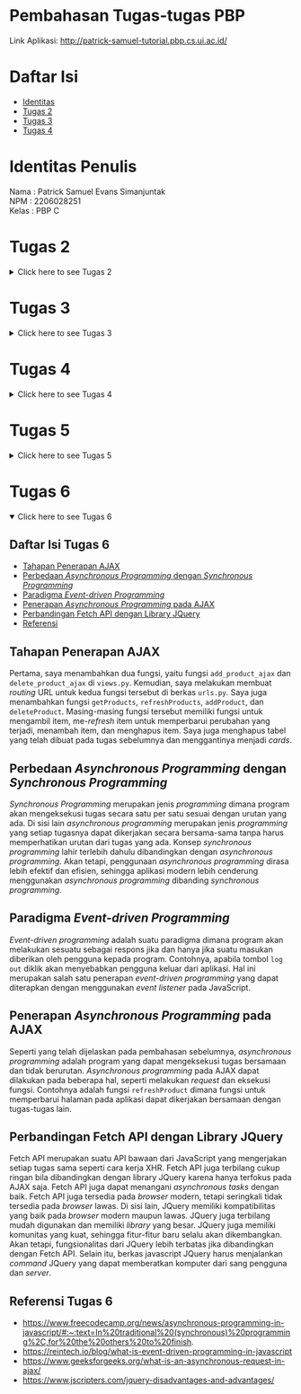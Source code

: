# Pembahasan Tugas-tugas PBP
Link Aplikasi: http://patrick-samuel-tutorial.pbp.cs.ui.ac.id/
# Daftar Isi
* [Identitas](#identitas-penulis)
* [Tugas 2](#tugas-2)
* [Tugas 3](#tugas-3)
* [Tugas 4](#tugas-4)
# Identitas Penulis
Nama    : Patrick Samuel Evans Simanjuntak<br>
NPM     : 2206028251<br>
Kelas   : PBP C<br>

# Tugas 2
<details close>
<summary>Click here to see Tugas 2</summary>

## Daftar Isi Tugas 2
* [Langkah-langkah Pembuatan Aplikasi Django Baru](#langkah-langkah-pembuatan-aplikasi-baru)
* [Bagan Request Client dan Penjelasan](#bagan-request-client)
* [Alasan Penggunaan Python *Virtual Environment*](#alasan-penggunaan-python-virtual-environment)
* [*MVC*, *MVT*, dan *MVVM*](#mvc-mvt-dan-mvvm)

## Langkah-langkah Pembuatan Aplikasi Baru
Berikut adalah bagaimana saya mengimplementasikan aplikasi Pokemon Bo.
### Membuat sebuah proyek Django baru.
Pertama, saya membuat direktori lokal bernama **pokemon_bo** dan direktori git bernama **pokemon_bo**. Setelah itu, saya menghubungkan kedua direktori tersebut. Untuk persiapan pembuatan proyek Django, saya melakukan instalasi beberapa *dependencies*. Saya juga menggunakan Python *virtual environment* untuk membantu mengisolasi *dependencies* satu proyek dengan yang lainnya. Untuk membuat proyek Django-nya sendiri, saya menggunakan *syntax*:
```
django-admin startproject pokemon_bo .
```

### Membuat aplikasi dengan nama **main** pada proyek pokemon_bo
Kedua, saya membuat aplikasi **main** pada proyek pokemon bo dengan menggunakan *syntax*:
```
python manage.py startapp main
```
Syntax tersebut berfungsi untuk membuat suatu aplikasi "kosong" dan masih bersifat kerangka. Aplikasi yang dihasilkan berupa folder bernama **main** yang berisi beberapa file dengan format Python yang dibutuhkan untuk membuat suatu aplikasi. Setelah selesai membuat aplikasi **main**, saya menambahkan aplikasi tersebut ke dalam variabel **INSTALLED_APPS** untuk mendaftarkan aplikasi tersebut pada proyek **pokemon bo**.

### Melakukan routing pada proyek agar dapat menjalankan aplikasi main
Ketiga, saya membuka **urls.py** yang terdapat pada direktori proyek. Setelah itu, saya menambahkan kode berikut:
```
from django.contrib import admin
from django.urls import path, include

urlpatterns = [
    path('main/', include('main.urls')),
    path('admin/', admin.site.urls),
]
```
Berkas tersebut berfungsi untuk mengatur rute URL pada tingkatan proyek. Oleh karena itu, saya menambahkan "path('main/', include('main.urls'))" untuk mengarahkan *request* ke rute yang telah diatur pada berkas **urls.py** aplikasi **main**. Fungsi include sendiri berfungsi untuk mengimpor rute URL dari aplikasi menuju ke **urls.py** proyek.

### Membuat model pada aplikasi main dengan nama Item
Keempat, saya membuat suatu model pada aplikasi main, tepatnya pada **models.py**. Pembuatan model dilakukan untuk menentukan kerangka dari database yang berisi data-data yang akan dimuat oleh aplikasi nantinya. Pembuatan model dilakukan dengan membuat kelas Item yang merupakan turunan dari kelas **models.Model**. Di dalam kelas tersebut, saya menambahkan atribut seperti name, date_added, price, amount, description.

### Membuat sebuah fungsi pada views.py untuk dikembalikan ke dalam sebuah template HTML yang menampilkan nama aplikasi serta nama dan kelas saya
Kelima, saya membuka berkas views.py lalu melakukan import render yang berasal dari django.shortcuts. Setelah itu, saya membuat suatu fungsi bernama show_main dengan parameter **request**. Fungsi ini berguna untuk mengatur permintaan HTTP dan mengembalikan tampilan yang diinginkan HTTP. Di dalam kelas tersebut, saya menambahkan variabel **context** yang merupakan sebuah dictionary yang berisi dua key, yaitu name dan class. Key name memiliki value berupa nama saya dan key class memiliki value berupa kelas PBP saya. Terakhir, fungsi show_main ini akan melakukan return dengan memanggil fungsi render dengan *syntax*:
```
return render(request, "main.html", context)
```
Kode tersebut berguna untuk melakukan render tampilan dari main.html melalui pemanggilan fungsi render. Fungsi render sendiri memiliki tiga parameter. Parameter request merupakan objek dari pengguna yang berupa permintaan HTTP. Parameter main.html merupakan berkas yang berfungsi untuk melakukan render tampilan. Parameter context merupakan dictionary yang berguna untuk meneruskan data-data yang dimuat didalamnya untuk digunakan pada tampilan secara dinamis.

###  Membuat sebuah routing pada urls.py aplikasi main untuk memetakan fungsi yang telah dibuat pada views.py
Pertama, saya membuka berkas urls.py di dalam direktori main. Lalu, saya melakukan import beberapa library yang dibutuhkan, seperti path dan show_main.
```
from django.urls import path
from main.views import show_main
```
Setelah itu, saya menginstansiasi variabel app_name dengan value 'main'. 
```
app_name = 'main'
```
Hal ini dilakukan untuk membantu Django membuat penamaan URL masing-masing aplikasi secara unik untuk mencegah konflik pada URL antar aplikasi. Setelah itu, saya membuat variabel baru bernama urlpatterns yang berisi pola URL pada masing-masing aplikasi. Fungsi path di dalam 'urlpatterns' berfungsi untuk menentukan pola URL pada masing-masing fungsi yang bertugas mengelola tampilan. Dalam kode ini, fungsi yang dikelola adalah fungsi 'show_main'.
Berikut adalah keseluruhan kode dari urls.py saya:
```
from django.urls import path
from main.views import show_main

app_name = 'main'

urlpatterns = [
    path('', show_main, name='show_main'),
]
```

### Melakukan deployment ke Adaptable terhadap aplikasi yang sudah dibuat
Pertama, saya masuk ke laman adaptable.io dengan menggunakan akun github. Selanjutnya, saya memilih untuk melakukan deploy dari *repository* github saya. Lalu, saya memilih *repository* pokemon-bo dan branch main. Saya pun memilih Python App Template sebagai template deployment dan PostgreSQL sebagai tipe dari basis data yang akan digunakan. Selanjutnya, saya memiliih versi Python sesuai dengan versi Python yang saya gunakan dalam projek ini, yaitu versi 3.11. Selanjutnya saya menambahkan kode berikut pada kolom Start Command:
```
python manage.py migrate && gunicorn pokemon_bo.wsgi
```

## Bagan *Request Client*
Berikut adalah bagan yang berisi *request client* ke *web* aplikasi berbasis Django beserta responnya:
![image](./bagan.png)
Bagan diatas menunjukkan bagaimana *client* melakukan *request* dan mendapatkan umpan balik dari *web*. **urls.py** merupakan berkas yang berfungsi untuk menentukan pola URL yang akan digunakan pada aplikasi. Dapat dilihat pada bagan, **urls.py** menerima HTTP *request* dan menangani *request* tersebut dengan meneruskan *request* tersebut ke **view.py**. Model (**models.py**) adalah berkas yang berisi definisi dari model yang terdiri dari berbagai jenis data. **models.py** dapat membaca maupun menulis data pada **views.py**. Berkas HTML (**main.html**) berfungsi untuk menyusun dan membuat desain tampilan pada *web*. Nantinya, data-data dari **main.html** akan dirender oleh **views.py**. Setelah **views.py** memproses data-data yang diterima dari **urls.py**, **model.py**, dan **main.html**. **views.py** akan memproses dan mengatur bagaimana data-data tersebut akan ditampilkan. Lalu setelah selesai, **views.py** akan mengeluarkan *output* berupa HTTP *response* (HTML).

## Alasan Penggunaan Python *Virtual Environment*
Python *virtual environment* adalah sebuah aplikasi yang berguna untuk mengisolasi suatu proyek Python dari sistem Python yang telah terinstalasi pada sistem. Alasan saya menggunakan *virtual environment* adalah adanya isolasi lingkungan dimana setiap proyek dapat berjalan sendiri-sendiri dengan versi *library*-nya masing-masing. Contohnya, saya memiliki proyek A dan B. Saya menggunakan Django 1.0 pada proyek A dan Django 1.2 pada proyek B. Selain itu, *virtual environment* juga dapat membantu saya dalam mengelola dependensi dimana terdapat **requirements.txt** yang dapat kita instal dan perbarui dengan mudah. Pembuatan proyek dan aplikasi Django tanpa *virtual environment* masih dimungkinkan. Akan tetapi, hal tersebut memiliki risiko tinggi karena memungkinkan terjadinya ketidakcocokan *library* satu dengan yang lain, sehingga dapat menyebabkan eror.

## MVC, MVT, dan MVVM
Berikut adalah penjelasan mengenai MVC, MVT, dan MVVM. Ketiga pola tersebut merupakan pola-pola arsitektur yang biasa digunakan pada *framework-framework* perangkat lunak.
### MVC (Model-View-Controller)
MVC adalah suatu pola perangkat lunak yang membagi kode menjadi tiga bagian.
Pada MVC, model berfungsi untuk menyimpan data-data dari aplikasi tanpa mengetahui apa yang terjadi pada *interface*. View berguna sebagai pengendali dari *interface* yang mengatur semua hal yang berkaitan dengan tampilan serta interaksi dengan pengguna. Controller berfungsi untuk menjembatani View dan Model. Controller mengandung logika dari aplikasi. Controller juga mendapatkan *update* dari respon pengguna dan memperbarui Model bila dibutuhkan. *Framework* yang menggunakan MVC adalah Ruby, Spring, dan Express.js.

### MVT (Model-View-Template)
MVT adalah pola perangkat lunak yang membagi kode menjadi tiga, yaitu Model, View, dan Template. Model berfungsi untuk mengurus *database* dari aplikasi. View berfungsi untuk memproses logika dan berinteraksi dengan model untuk membawa data dan me-*render* suatu *template*. Template sendiri merupakan suatu bagian yang mengurus interaksi dengan pengguna. Contoh *framework* yang menggunakan MVT adalah Django.

### MVVM (Model-View-ViewModel)
Pola arsitektur ini terbagi menjadi tiga, yaitu Model, View, dan ViewModel. Model berfungsi untuk melakukan abstraksi pada sumber data dan merupakan pusat logika dari program. View merupakan bagian yang berguna untuk mengontrol elemen-elemen visual dan elemen-elemen yang berhubungan dengan interaksi pengguna. ViewModel merupakan bagian yang berfungsi untuk menghubungkan View dan Model. *Framework* yang menggunakan MVVM adalah Angular, Vue.js, dan Knockout.js.

### Perbedaan Ketiga Pola Arsitektur
MVC membagi pengelolaan aplikasi menjadi tiga bagian, yaitu Model, View, dan Controller dimana View mengurus tampilan dan Controller mengurus alur kontrol aplikasi. Pada MVT, View menjadi bagian yang mengontrol logika dari aplikasi dan Template bertugas untuk mengelola visual aplikasi. Pada MVVM, view berfungsi sebagai pengatur elemen visual, tetapi MVVM memiliki satu bagian lain, yaitu ViewModel. ViewModel berfungsi sebagai penghubung antara View dan Model. Jadi, setiap pola arsitektur memiliki bagian-bagian yang memiliki fungsi yang berbeda-beda. Walaupun terdapat bagian dengan nama yang sama, bagian tersebut memiliki fungsi yang berbeda-beda.

Sekian pembahasan dari saya. Mohon maaf bila ada kesalahan. Have a good day! :grinning::smile:
</details>

# Tugas 3
<details close>
<summary>Click here to see Tugas 3</summary>

## Daftar Isi Tugas 3

* [Penerapan *form* pada aplikasi Pokemon Bo](#langkah-langkah-pembuatan-form-penambahan-fungsi-views-dan-pembuatan-routing)
* [Perbedaan `POST` dan `GET` pada Django](#perbedaan-post-dan-get-pada-django)
* [Perbedaan utama antara XML, JSON, dan HTML](#bagan-request-client)
* [Alasan mengapa JSON sering digunakan](#alasan-json-sering-digunakan-dalam-pertukaran-data-antara-aplikasi-web-modern)
* [Referensi](#referensi-tugas-3)

## Langkah-langkah pembuatan *form*, penambahan fungsi *views*, dan Pembuatan Routing
### Pembuatan *Form*
Pertama, saya menyalakan *virtual environment* dengan *syntax* `env\Scripts\activate.bat`. Kemudian, saya mengubah potongan kode `path('main/', include('main.urls'))` pada variabel `urlpatterns` di *file* `urls.py` menjadi path`('', include('main.urls'))`. Selanjutnya, saya membuat folder `templates` dan membuat *file* `base.html` di dalamnya sebagai kerangka pembuatan proyek. Berikut adalah isi dari *file* tersebut:
```
{% load static %}
<!DOCTYPE html>
<html lang="en">
    <head>
        <meta charset="UTF-8" />
        <meta
            name="viewport"
            content="width=device-width, initial-scale=1.0"
        />
        {% block meta %}
        {% endblock meta %}
    </head>

    <body>
        {% block content %}
        {% endblock content %}
    </body>
</html>
```
Selanjutnya saya membuka `settings.py` pada subdirektori `shopping_list` dan menambahkan kode `'DIRS': [BASE_DIR / 'templates'],` pada variabel `TEMPLATES`. Setelah itu, saya membuka direktori `main` dan subdirektori `templates`, lalu mengubah kodenya menjadi sebagai berikut:
```
{% extends 'base.html' %}

{% block content %}
    <h1>Shopping List Page</h1>

    <h5>Name:</h5>
    <p>{{name}}</p>

    <h5>Class:</h5>
    <p>{{class}}</p>
{% endblock content %}
```
Berikutnya, saya membuat file `forms.py` pada `main` untuk membuat struktur pada *form* dan menambahkan kode berikut pada *file* tersebut:
```
from django.forms import ModelForm
from main.models import Item

class ItemForm(ModelForm):
    class Meta:
        model = Item
        fields = ["name", "price", "amount", "description"]
```
Setelah itu, saya pun menambahkan beberapa baris kode pada `views.py` yang berfungsi untuk menambahkan data produk setelah data selesai diisi. Berikut adalah potongan kodenya:
```
from django.http import HttpResponseRedirect
from main.forms import ItemForm
from django.urls import reverse

def create_product(request):
    form = ItemForm(request.POST or None)

    if form.is_valid() and request.method == "POST":
        form.save()
        return HttpResponseRedirect(reverse('main:show_main'))

    context = {'form': form}
    return render(request, "create_product.html", context)
```
Selanjutnya, saya menambahkan kode `products = Product.objects.all()` pada fungsi `show_main` di `views.py` untuk mengambil seluruh objek Item yang ada di *database*. Setelah itu, saya juga membuat *file* baru, yaitu `create_product.html` untuk menampilkan *form* dan membuat tombol *submit* dengan kode sebagai berikut:
```
{% extends 'base.html' %} 

{% block content %}
<h1>Add New Pokémon</h1>

<form method="POST">
    {% csrf_token %}
    <table>
        {{ form.as_table }}
        <tr>
            <td></td>
            <td>
                <input type="submit" value="Add Pokémon"/>
            </td>
        </tr>
    </table>
</form>

{% endblock %}
```
Saya juga mengubah *file* `main.html` agar dapat menampilkan tabel yang berisi data yang telah di-*input*. Berikut adalah kodenya:
```
{% extends 'base.html' %}

{% block content %}
    <h1>Welcome to Pokémon Bo!</h1>

    <h5>Name:</h5>
    <p>{{name}}</p>

    <h5>Class:</h5>
    <p>{{class}}</p>

    <h4>Kamu memiliki {{items.count}} pokémon</h4>
    <table>
        <tr>
            <th>Name</th>
            <th>Price</th>
            <th>Amount</th>
            <th>Description</th>
            <th>Date Added</th>
        </tr>
    
        {% comment %} Berikut cara memperlihatkan data produk di bawah baris ini {% endcomment %}
    
        {% for item in items %}
            <tr>
                <td>{{item.name}}</td>
                <td>{{item.price}}</td>
                <td>{{item.amount}}</td>
                <td>{{item.description}}</td>
                <td>{{item.date_added}}</td>
            </tr>
        {% endfor %}
    </table>
    
    <br />
    
    <a href="{% url 'main:create_product' %}">
        <button>
            Add New Pokémon
        </button>
    </a>
{% endblock content %}
```
Setelah itu saya pun melakukan *migration* agar perubahan pada kode dapat diimplementasikan pada aplikasi.
### Menambahkan Fungsi Views
Saya pun menambahkan beberapa fungsi pada `views.py` agar *website* dapat diakses melalui XML, JSON, XML by ID, JSON by ID, serta HTML. Berikut adalah fungsi-fungsinya:
```
def show_main(request):
    items = Item.objects.all()

    context = {
        'name': 'Patrick Samuel Evans Simanjuntak', # Nama kamu
        'class': 'PBP C', # Kelas PBP kamu
        'items': items
    }

    return render(request, "main.html", context)

def show_xml(request):
    data = Item.objects.all()
    return HttpResponse(serializers.serialize("xml", data), content_type="application/xml")

def show_json(request):
    data = Item.objects.all()
    return HttpResponse(serializers.serialize("json", data), content_type="application/json")

def show_xml_by_id(request, id):
    data = Item.objects.filter(pk=id)
    return HttpResponse(serializers.serialize("xml", data), content_type="application/xml")

def show_json_by_id(request, id):
    data = Item.objects.filter(pk=id)
    return HttpResponse(serializers.serialize("json", data), content_type="application/json")
```
### Menambahkan *Routing* URL
Untuk melakukan *routing*, saya meng-*import* fungsi-fungsi yang telah dibuat pada `views.py` dengan *syntax* `from main.views import show_main, create_product, show_xml, show_json, show_xml_by_id, show_json_by_id `. Setelah itu, saya pun menambahkan beberapa *path* URL pada `urlpatterns` untuk mengakses fungsi-fungsi tersebut. Hasil akhir `urlpatterns` menjadi seperti berikut:
```
urlpatterns = [
    path('xml/<int:id>/', show_xml_by_id, name='show_xml_by_id'),
    path('json/<int:id>/', show_json_by_id, name='show_json_by_id'), 
    path('json/', show_json, name='show_json'), 
    path('xml/', show_xml, name='show_xml'),
    path('create-product', create_product, name='create_product'),
    path('', show_main, name='show_main'),
]
```

### Mengakses URL dalam format HTML, XML, JSON, XML by ID, dan JSON by ID.
Mengakses URL dalam format HTML:
![image](postman_html.png)
Mengakses URL dalam format XML:
![image](postman_xml.png)
Mengakses URL dalam format JSON:
![image](postman_json.png)
Mengakses URL dalam format XML by ID:
![image](postman_xml_by_id.png)
Mengakses URL dalam format JSON by ID:
![image](postman_json_by_id.png)
## Perbedaan POST dan GET pada Django
Method `POST` digunakan pada Django untuk mengirimkan data baik berupa *file*, data *form*, dan lain-lain ke server. `POST` digunakan untuk setiap *request* yang mengubah keadaan sistem. Contohnya adalah *request* yang mengubah *database* harus menggunakan `POST`. Di sisi lain, method `GET` digunakan untuk membaca maupun mendapatkan data dari *web server*. `GET` digunakan pada *request* yang tidak mengubah keadaan sistem. Contohnya adalah *web search form* yang hanya mengambil data tanpa mengubah keadaan sistem.

Selain itu, method `GET` akan membentuk suatu string yang akan ditambahkan pada URL. Method `POST` sendiri tidak menampilkan data pada URL dan datanya telah diproteksi. Oleh karena itu, *form* yang berisi privasi seperti *form* sandi lebih baik menggunakan `POST` dibanding `GET`.

## Perbedaan Utama antara XML, JSON, dan HTML dalam Konteks Pengiriman Data
XML, JSON, dan HTML merupakan tiga *markup language* yang sering digunakan XML dan JSON merupakan format serialisasi data yang berfungsi untuk menyimpan data dan mengirimkannya pada aplikasi yang membutuhkan data tersebut. XML sendiri menggunakan *tag structure* yang lebih rumit dibandingkan dengan JSON.<br>
Berikut adalah contoh potongan kode XML:
```
<employees>
  <employee>
    <firstName>John</firstName> <lastName>Doe</lastName>
  </employee>
  <employee>
    <firstName>Anna</firstName> <lastName>Smith</lastName>
  </employee>
  <employee>
    <firstName>Peter</firstName> <lastName>Jones</lastName>
  </employee>
</employees>
```
JSON merupakan format data yang merupakan turunan dari JavaScript dan tidak menggunakan *tag*, sehingga lebih mudah dibaca oleh manusia. <br>
Berikut adalah potongan kode JSON:
```
{
"employees":[
    {"firstName":"John", "lastName":"Doe"},
    {"firstName":"Anna", "lastName":"Smith"},
    {"firstName":"Peter", "lastName":"Jones"}
]
}
```
JSON memiliki beberapa keunggulan dibandingkan dengan XML, antara lain:
- Kemudahan proses *parsing*, dapat di-*parse* dengan fungsi pada JavaScript.
- Kemudahan penggunaan, *file* JSON cenderung memiliki ukuran yang lebih kecil dan transfer data dapat dilakukan dengan lebih cepat.
- Keamanan, JSON lebih aman dibandingkan dengan XML.<br>

XML juga memiliki suatu keunggulan dibandingkan dengan JSON, yaitu:
- Tipe data yang lebih luas, XML mendukung beberapa tipe data yang tidak didukung pada JSON, seperti *boolean*, tanggal, gambar, dan *namespace*.

*Markup language* yagng terakhir adalah HTML. HTML merupakan suatu *markup language* yang digunakan sebagai sarana untuk mengolah tampilan visual pada web. HTML memiliki *syntax* yang umumnya tiap baris diawali dengan *start tag* dan *end tag*. HTML sendiri bukan merupakan *markup language* yang dibuat secara khusus untuk melakukan untuk mentransfer data. 

## Alasan JSON Sering Digunakan dalam Pertukaran Data antara Aplikasi Web Modern
Seperti yang telah dibahas pada poin sebelumnya, JSON memiliki beberapa keunggulan yang membuatnya menjadi sering digunakan dalam pertukaran data antar aplikasi web modern. Pertama, format *syntax* JSON yang berupa pasangan *key*-*value* jauh lebih mudah dibaca dibandingkan dengan format *tag* pada XML. Kedua, JSON juga memiliki ukuran *file* yang lebih kecil dibandingkan dengan XML. Ketiga, transfer data pada JSON dapat dilakukan dengan lebih cepat. Terakhir, JSON juga lebih aman dibandingkan dengan XML.


## Referensi Tugas 3
- https://docs.djangoproject.com/en/4.2/topics/forms/#get-and-post
- https://www.w3schools.com/whatis/whatis_json.asp
- https://aws.amazon.com/compare/the-difference-between-json-xml
- Slide Week 4
</details>

# Tugas 4
<details close>
<summary>Click here to see Tugas 4</summary>

## Daftar Isi Tugas 4

* [Tahapan Penerapan Tugas 4](#langkah-langkah-penerapan-cookie--session-login-logout-serta-registrasi)
* [Penjelasan `UserCreationForm`, Kelebihan, serta Kekurangan](#apa-itu-usercreationform-kekurangan-serta-kelebihannya)
* [Perbedaan Autentikasi dan Otorisasi pada Django](#perbedaan-autentikasi-dan-otorisasi-pada-django)
* [*Cookies* dan Penggunaan *Cookies* pada Django](#cookies-dan-penggunaan-cookies-pada-django)
* [Penggunaan *Cookies* dalam Aspek Keamanan Siber](#penggunaan-cookies-dalam-aspek-keamanan-siber)
* [Referensi](#referensi-tugas-4)

## Langkah-langkah Penerapan *Cookie* & *Session*, *Login*, *Logout*, serta *Registrasi*
### Pembuatan fungsi *register*, *login*, dan *logout*
Pertama, saya menyalakan *virtual environment* terlebih dahulu dengan *syntax* `env\Scripts\activate`. Selanjutnya, saya menambahkan kode berikut pada fungsi `register` pada `views.py`.
```
def register(request):
    form = UserCreationForm()

    if request.method == "POST":
        form = UserCreationForm(request.POST)
        if form.is_valid():
            form.save()
            messages.success(request, 'Your account has been successfully created!')
            return redirect('main:login')
    context = {'form':form}
    return render(request, 'register.html', context)
```
Saya juga membuat fungsi *login*, *logout*, dan *create_product* dengan kode sebagai berikut:
```
def login_user(request):
    if request.method == 'POST':
        username = request.POST.get('username')
        password = request.POST.get('password')
        user = authenticate(request, username=username, password=password)
        if user is not None:
            login(request, user)
            response = HttpResponseRedirect(reverse("main:show_main")) 
            response.set_cookie('last_login', str(datetime.datetime.now()))
            return response
        else:
            messages.info(request, 'Sorry, incorrect username or password. Please try again.')
    context = {}
    return render(request, 'login.html', context)

def logout_user(request):
    logout(request)
    response = HttpResponseRedirect(reverse('main:login'))
    response.delete_cookie('last_login')
    return response

def create_product(request):
    form = ItemForm(request.POST or None)

    if form.is_valid() and request.method == "POST":
        item = form.save(commit=False)
        item.user = request.user
        item.save()
        return HttpResponseRedirect(reverse('main:show_main'))

    context = {'form': form}
    return render(request, "create_product.html", context)
```
### Membuat berkas HTML untuk menampilkan halaman *login*, daftar barang, dan *register*
Saya pun membuat `register.html` yang mengatur tampilan visual untuk proses registrasi pengguna dengan kode berikut
```
{% extends 'base.html' %}

{% block meta %}
    <title>Register</title>
{% endblock meta %}

{% block content %}  

<div class = "login">
    
    <h1>Register</h1>  

        <form method="POST" >  
            {% csrf_token %}  
            <table>  
                {{ form.as_table }}  
                <tr>  
                    <td></td>
                    <td><input type="submit" name="submit" value="Daftar"/></td>  
                </tr>  
            </table>  
        </form>

    {% if messages %}  
        <ul>   
            {% for message in messages %}  
                <li>{{ message }}</li>  
                {% endfor %}  
        </ul>   
    {% endif %}

</div>  

{% endblock content %}
```
Saya juga membuat `login.html` untuk membuat sebuah laman untuk proses *login* dengan kode sebagai berikut:
```
{% extends 'base.html' %}

{% block meta %}
    <title>Login</title>
{% endblock meta %}

{% block content %}

<div class = "login">

    <h1>Login</h1>

    <form method="POST" action="">
        {% csrf_token %}
        <table>
            <tr>
                <td>Username: </td>
                <td><input type="text" name="username" placeholder="Username" class="form-control"></td>
            </tr>
                    
            <tr>
                <td>Password: </td>
                <td><input type="password" name="password" placeholder="Password" class="form-control"></td>
            </tr>

            <tr>
                <td></td>
                <td><input class="btn login_btn" type="submit" value="Login"></td>
            </tr>
        </table>
    </form>

    {% if messages %}
        <ul>
            {% for message in messages %}
                <li>{{ message }}</li>
            {% endfor %}
        </ul>
    {% endif %}     
        
    Don't have an account yet? <a href="{% url 'main:register' %}">Register Now</a>

</div>

{% endblock content %}
```
### Merestriksi Akses Halaman Main
Untuk merestriksi akses halaman main agar setiap pengguna hanya dapat mengakses barangnya masing-masing. Saya menambahkan kode berikut pada `views.py`:
```
from django.contrib.auth.decorators import login_required
@login_required(login_url='/login')
def show_main(request):
```
### Melakukan *routing* URL pada masing-masing fungsi
Untuk melakukan *routing* URL, saya menambahkan kode berikut pada `urlpatterns` pada berkas `urls.py` di dalam *folder* main:
```
path('logout/', logout_user, name='logout'),
path('login/', login_user, name='login'),
path('register/', register, name='register'),
```
### Menghubungkan Model `Item` dengan `User`
Saya menghubungkan model `Item` dengan `User` dengan menambahkan kode sebagai berikut pada `models.py`:
```
from django.contrib.auth.models import User
class Product(models.Model):
    user = models.ForeignKey(User, on_delete=models.CASCADE)
```
### Mengubah Fungsi `show_main` pada `views.py`
Saya mengubah fungsi `show_main` untuk menampilkan nama masing-masing pengguna dan menambahkan informasi *cookie last _login* pada halaman web. Berikut adalah hasil akhir dari fungsi `show_main`:
```
def show_main(request):
    items = Item.objects.filter(user=request.user)

    context = {
        'name': request.user.username,
        'class': 'PBP C', # Kelas PBP kamu
        'items': items,
        'last_login': request.COOKIES['last_login']
    }

    return render(request, "main.html", context)
```
### Mencoba Membuat `User` dan Menambahkan Produk
Saya mencoba membuat suatu pengguna dan menambahkan produk untuk memastikan aplikasi dapat berjalan dengan baik.
## Apa Itu `UserCreationForm`, Kekurangan, serta Kelebihannya
`UserCreationForm` pada Django adalah suatu sistem autentikasi pengguna bawaan dari Django yang meng-*inherit* kelas `ModelForm`. `UserCreationForm` berfungsi untuk membantu pembuatan suatu formulir pembuatan *user* baru pada suatu aplikasi *web*, sehingga tidak perlu membuat kode pembuatan formulir dari awal lagi.

Kelebihan dari `UserCreationForm` adalah tersedianya kemudahan pembuatan formulir tanpa harus membuat kode dari awal. Formulir tersebut juga telah disertai dengan proses autentikasi yang ada. Selain itu, `UserCreationForm` juga telah dilengkapi dengan enkripsi sandi dengan menggunakan algoritma PBKDF2 dengan *hash* SHA256.

Kekurangan dari `UserCreationForm` adalah *template* awalnya yang hanya mempunyai dua kolom, yaitu *username* dan *password*. Apabila kita ingin menambahkan kolom baru, kita harus menambahkannya secara manual. Penambahan kolom baru tersebut dianggap cukup rumit. `UserCreationForm` juga memiliki *design* yang sederhana dan kurang baik dalam segi estetika. Oleh karena itu, dibutuhkan penambahan kode `CSS` untuk menambah poin di sisi estetika. `UserCreationForm` juga hanya memiliki proses *login* yang sederhana dan apabila kita ingin menambahkan suatu alur logika pada *login*, kita harus menambahkan kodenya secara manual.

## Perbedaan Autentikasi dan Otorisasi pada Django
Autentikasi merupakan proses verifikasi untuk memastikan apakah orang yang mencoba login adalah benar-benar *user* yang ingin login atau bukan. Di sisi lain, *authorization* merupakan proses bagi program untuk menentukan apa saja yang dapat dilakukan oleh pengguna yang sedang *login*. Kedua hal tersebut merupakan dua hal esensial dimana autentikasi menentukan apakah seseorang merupakan pengguna atau bukan dan otorisasi menentukan hal-hal yang dapat diakses pengguna dan hal-hal yang tidak dapat diakses.

## *Cookies* dan Penggunaan *Cookies* pada Django
*Cookies* adalah berkas teks yang berisi data yang kecil, seperti *username* dan *password* yang digunakan untuk mengidentifikasi masing-masing pengguna. *Cookie* digunakan agar *server* dapat mengidentifikasi ID yang ada pada *cookie* pengguna, sehingga *server* dapat menentukan dan menampilkan informasi untuk masing-masing pengguna. *Cookies* biasanya digunakan untuk melakukan personalisasi rekomendasi pada masing-masing pengguna dengan cara melakukan *tracking* pada masing-masing pengguna. Selain itu, *cookie* juga digunakan untuk *user session* seperti menampilkan nama dari seorang *user*.

## Penggunaan *Cookies* dalam Aspek Keamanan Siber
Secara *default*, penggunaan *cookie* sebenarnya rawan terhadap serangan siber, apalagi jika *cookie* tidak dienkripsi. Serangan-serangan seperti Cross-Site Scripting (XSS) dan Cross-Site Request Forgery (CSRF) menjadi hal-hal yang harus diwaspadai untuk mencegah serangan siber. Oleh karena itu, ada beberapa hal yang dapat dilakukan untuk mencegah adanya serangan siber melalui *cookie*. Pertama, menggunakan protokol HTTPS yang terbukti lebih aman dibanding protokol HTTP. Hal ini disebabkan karena protokol HTTPS hanya akan mengirimkan data ke *server* dengan *request* yang terenkripsi. Selain itu, kita juga perlu mengenkripsi *cookie* untuk meningkatkan keamanan pada *cookie*. Kita juga dapat meenggunakan proteksi bawaan Django untuk memproteksi *cookie* dari serangan CSRF dengan menggunakan `{% csrf_token %}`.

## Referensi Tugas 4
- https://www.javatpoint.com/django-usercreationform
- https://www.smashingmagazine.com/2020/02/django-highlights-user-models-authentication/
- https://docs.djangoproject.com/en/4.2/topics/auth/#:~:text=The%20Django%20authentication%20system%20handles,to%20refer%20to%20both%20tasks.
</details>

# Tugas 5
<details close>
<summary>Click here to see Tugas 5</summary>

## Daftar Isi Tugas 5

* [Penerapan Kustomisasi Aplikasi Pokemon Bo dengan CSS](#penerapan-kustomisasi-aplikasi-pokemon-bo-dengan-css)
* [Manfaat Setiap *Element Selector* dan Penggunaannya](#manfaat-setiap-element-selector-dan-penggunaannya)
* [HTML5 Tag](#html5-tag)
* [Perbedaan *Margin* dan *Padding*](#perbedaan-margin-dan-padding)
* [Perbedaan *Framework* CSS Tailwind dan Bootstrap serta Penggunaannya](#perbedaan-framework-tailwind-dan-bootstrap)

## Penerapan Kustomisasi Aplikasi Pokemon Bo dengan CSS
Pertama saya menyalakan *virtual environment*. Kemudian, saya menambahkan Bootstrap CSS dan JS pada `base.html`. Setelah itu, saya menambahkan *navbar* dan menambahkan tombol log out serta tombol add pokemon pada *navbar*. Saya juga menambahkan tombol edit pokemon yang akan terhubung dengan `edit_product.html` dan fungsi `edit_product`. Selain itu, saya juga menambahkan tombol delete pokemon yang akan terhubung dengan `delete_product.html` dan fungsi `delete_product`. Saya juga mengubah warna teks dari Pokemon pada index terakhir dengan menggunakan *custom class* yang diimplementasikan pada for loop. Terakhir, saya melakukan kustomisasi dengan CSS untuk mengubah tampilan visual dari aplikasi.
## Manfaat Setiap *Element Selector* dan Penggunaannya
*Element selector* pada CSS berfungsi untuk memilih elemen HTML yang digunakan. Kemudian, kita dapat mengatur tampilan dari elemen yang kita pilih tersebut. *Element selector* akan mengatur seluruh elemen dengan tipe yang sama pada suatu berkas HTML. Contoh penerapannya adalah sebagai berikut:
Kode HTML:
```
<body>
  <div>
    
    <h1>Hello Guys</h1>
    <h1>What's Up?</h1>
    <h2>Welcome Back to My Github Page</h2>
  </div>
  ...
</body>
```
Kode CSS:
```
h1 {
  color: red;
  font-size:8px;
}

```
Potongan Kode CSS tersebut berfungsi untuk mengubah seluruh elemen h1, sehingga baris "Hello Guys" dan "What's Up?" akan memiliki warna merah dan ukuran huruf 8 pixel.

## HTML5 Tag
Berikut adalah beberapa HTML Tag yang cukup populer dan saya ketahui:

| HTML Tag    | Deskripsi                                   |
| ----------- | -----------                                 |
| `<a>`       | Menunjukkan *hyperlink*                     |
| `<b>`       | Menunjukkan teks dengan tebal               |
| `<title>`   | Menunjukkan judul dari dokumen              |
| `<table>`   | Menunjukkan tabel                           |
| `<tr>`      | Menunjukkan baris pada tabel                |
| `<th>`      | Menunjukkan judul pada tabel                |
| `<video>`   | Meng-*embed* video pada dokumen HTML        | 
| `<p>`       | Menunjukkan paragraf                        |
| `<time>`    | Menunjukkan waktu                           |
| `<form>`    | Menunjukkan form yang dapat diisi penggunaan|
| `<var>`     | Menunjukkan variabel                        |

## Perbedaan *Margin* dan *Padding*
Berikut adalah perbedaan antara *margin* dan *padding*:
| *Margin*                         | *Padding*                                   |
| -----------                    | -----------                               |
| *Whitespace* yang mengelilingi sebuah elemen    | Ruang kosong yang ada di sekitar elemen                 |   
| Dapat menggunakan *auto-setting* untuk mengatur *margin*    | Tidak dapat menggunakan *auto-setting* untuk mengatur *padding*                |
| Dapat memiliki nilai negatif    | Tidak dapat memiliki nilai negatif                |  
| Tidak dapat terdampak oleh *styling*   | Dapat terdampak oleh *styling*               |  
| Berfungsi untuk mengatur jarak elemen HTML dari luar   | Berfungsi untuk mengatur jarak elemen HTML dari dalam                |  
--------------------------------------------

## Perbedaan *Framework* Tailwind dan Bootstrap
| Tailwind    | Bootstrap                                   |
| ----------- | -----------                                 |
|  Tailwind membangun tampilan melalui gabungan kelas-kelas utilitas yang telah ditentukan sebelumnya     | Memiliki komponen dan *style* yang sudah ditentukan oleh *framework* dan dapat digunakan secara langsung   |
| Memiliki berkas yang sedikit lebih kecil       | Memiliki berkas yang sedikit lebih besar karena mengandung komponen dan *style* yang sudah ditentukan sebelumnya              |
| Memiliki kemampuan kustomisasi dan fleksibilitas yang tinggi   | Memiliki tampilan yang lebih konsisten          |
| Membutuhkan pembelajaran yang mendalam karena perlu memahami kelas-kelas utilitas yang ada   | Pembelajaran yang dibutuhkan tergolong cepat karena dapat menggunakan komponen yang telah ditentukan oleh *framework*         |
---------------------------------------------------------
Kita dapat menggunakan Tailwind jika memiliki proyek jangka panjang yang membutuhkan tingkat kustomisasi yang tinggi pada aplikasi kita. Sebaliknya, kita dapat menggunakan Bootstrap jika memiliki proyek yang mengutamakan kemudahan penggunaan dibanding dengan kemampuan kustomisasi.

</details>

# Tugas 6
<details open>
<summary>Click here to see Tugas 6</summary>

## Daftar Isi Tugas 6

* [Tahapan Penerapan AJAX](#tahapan-penerapan-ajax)
* [Perbedaan *Asynchronous Programming* dengan *Synchronous Programming*](#perbedaan-asynchronous-programming-dengan-synchronous-programming)
* [Paradigma *Event-driven Programming*](#paradigma-event-driven-programming)
* [Penerapan *Asynchronous Programming* pada AJAX](#penerapan-asynchronous-programming-pada-ajax)
* [Perbandingan Fetch API dengan Library JQuery](#perbandingan-fetch-api-dengan-library-JQuery)
* [Referensi](#referensi-tugas-6)

## Tahapan Penerapan AJAX
Pertama, saya menambahkan dua fungsi, yaitu fungsi `add_product_ajax` dan `delete_product_ajax` di `views.py`. Kemudian, saya melakukan membuat *routing* URL untuk kedua fungsi tersebut di berkas `urls.py`. Saya juga menambahkan fungsi `getProducts`, `refreshProducts`, `addProduct`, dan `deleteProduct`. Masing-masing fungsi tersebut memiliki fungsi untuk mengambil item, me-*refresh* item untuk memperbarui perubahan yang terjadi, menambah item, dan menghapus item. Saya juga menghapus tabel yang telah dibuat pada tugas sebelumnya dan menggantinya menjadi *cards*.

## Perbedaan *Asynchronous Programming* dengan *Synchronous Programming*
*Synchronous Programming* merupakan jenis *programming* dimana program akan mengeksekusi tugas secara satu per satu sesuai dengan urutan yang ada. Di sisi lain *asynchronous programming* merupakan jenis *programming* yang setiap tugasnya dapat dikerjakan secara bersama-sama tanpa harus memperhatikan urutan dari tugas yang ada. Konsep *synchronous programming* lahir terlebih dahulu dibandingkan dengan *asynchronous programming*. Akan tetapi, penggunaan *asynchronous programming* dirasa lebih efektif dan efisien, sehingga aplikasi modern lebih cenderung menggunakan *asynchronous programming* dibanding *synchronous programming*.

## Paradigma *Event-driven Programming*
*Event-driven programming* adalah suatu paradigma dimana program akan melakukan sesuatu sebagai respons jika dan hanya jika suatu masukan diberikan oleh pengguna kepada program. Contohnya, apabila tombol `log out` diklik akan menyebabkan pengguna keluar dari aplikasi. Hal ini merupakan salah satu penerapan *event-driven programming* yang dapat diterapkan dengan menggunakan *event listener* pada JavaScript.

## Penerapan *Asynchronous Programming* pada AJAX
Seperti yang telah dijelaskan pada pembahasan sebelumnya, *asynchronous programming* adalah program yang dapat mengeksekusi tugas bersamaan dan tidak berurutan. *Asynchronous programming* pada AJAX dapat dilakukan pada beberapa hal, seperti melakukan *request* dan eksekusi fungsi. Contohnya adalah fungsi `refreshProduct` dimana fungsi untuk memperbarui halaman pada aplikasi dapat dikerjakan bersamaan dengan tugas-tugas lain.

## Perbandingan Fetch API dengan Library JQuery
Fetch API merupakan suatu API bawaan dari JavaScript yang mengerjakan setiap tugas sama seperti cara kerja XHR. Fetch API juga terbilang cukup ringan bila dibandingkan dengan library JQuery karena hanya terfokus pada AJAX saja. Fetch API juga dapat menangani *asynchronous tasks* dengan baik. Fetch API juga tersedia pada *browser* modern, tetapi seringkali tidak tersedia pada *browser* lawas. Di sisi lain, JQuery memiliki kompatibilitas yang baik pada *browser* modern maupun lawas. JQuery juga terbilang mudah digunakan dan memiliki *library* yang besar. JQuery juga memiliki komunitas yang kuat, sehingga fitur-fitur baru selalu akan dikembangkan. Akan tetapi, fungsionalitas dari JQuery lebih terbatas jika dibandingkan dengan Fetch API. Selain itu, berkas javascript JQuery harus menjalankan *command* JQuery yang dapat memberatkan komputer dari sang pengguna dan *server*.

## Referensi Tugas 6
- https://www.freecodecamp.org/news/asynchronous-programming-in-javascript/#:~:text=In%20traditional%20(synchronous)%20programming%2C,for%20the%20others%20to%20finish.
- https://reintech.io/blog/what-is-event-driven-programming-in-javascript
- https://www.geeksforgeeks.org/what-is-an-asynchronous-request-in-ajax/
- https://www.jscripters.com/jquery-disadvantages-and-advantages/
</details>